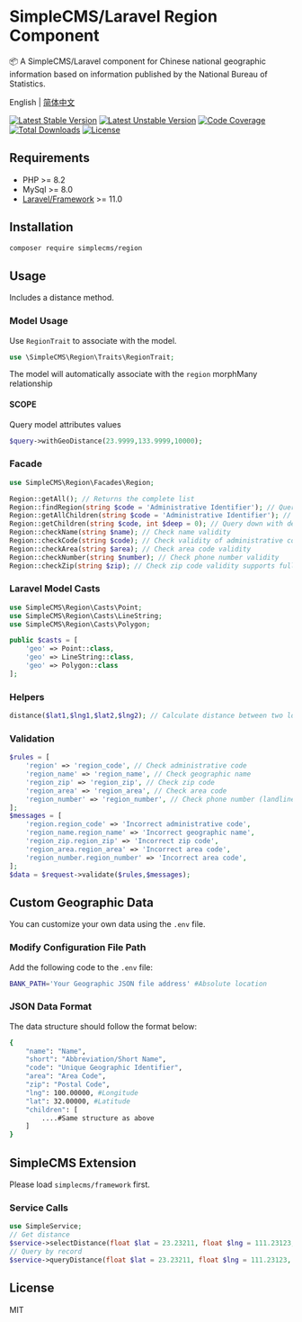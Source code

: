 # SimpleCMS/Laravel Region Component

📦 A SimpleCMS/Laravel component for Chinese national geographic information based on information published by the National Bureau of Statistics. 

English | [简体中文](./README_zhCN.md)

[![Latest Stable Version](https://poser.pugx.org/simplecms/region/v/stable.svg)](https://packagist.org/packages/simplecms/region) [![Latest Unstable Version](https://poser.pugx.org/simplecms/region/v/unstable.svg)](https://packagist.org/packages/simplecms/region) [![Code Coverage](https://scrutinizer-ci.com/g/overtrue/easy-sms/badges/coverage.png?b=master)](https://scrutinizer-ci.com/g/hackout/simplecms-region/?branch=master) [![Total Downloads](https://poser.pugx.org/simplecms/region/downloads)](https://packagist.org/packages/simplecms/region) [![License](https://poser.pugx.org/simplecms/region/license)](https://packagist.org/packages/simplecms/region)

## Requirements

- PHP >= 8.2
- MySql >= 8.0
- [Laravel/Framework](https://packagist.org/packages/laravel/framework) >= 11.0

## Installation

```bash
composer require simplecms/region
```

## Usage

Includes a distance method.

### Model Usage

Use ```RegionTrait``` to associate with the model.

```php
use \SimpleCMS\Region\Traits\RegionTrait;
```

The model will automatically associate with the ```region``` morphMany relationship

#### SCOPE

Query model attributes values

```php
$query->withGeoDistance(23.9999,133.9999,10000);
```

### Facade

```php
use SimpleCMS\Region\Facades\Region; 

Region::getAll(); // Returns the complete list
Region::findRegion(string $code = 'Administrative Identifier'); // Query geographic information
Region::getAllChildren(string $code = 'Administrative Identifier'); // Query all children
Region::getChildren(string $code, int $deep = 0); // Query down with depth
Region::checkName(string $name); // Check name validity
Region::checkCode(string $code); // Check validity of administrative code
Region::checkArea(string $area); // Check area code validity
Region::checkNumber(string $number); // Check phone number validity
Region::checkZip(string $zip); // Check zip code validity supports full zip code
```

### Laravel Model Casts

```php
use SimpleCMS\Region\Casts\Point; 
use SimpleCMS\Region\Casts\LineString; 
use SimpleCMS\Region\Casts\Polygon; 

public $casts = [
    'geo' => Point::class,
    'geo' => LineString::class,
    'geo' => Polygon::class
];
```

### Helpers

```php
distance($lat1,$lng1,$lat2,$lng2); // Calculate distance between two locations
```

### Validation

```php
$rules = [
    'region' => 'region_code', // Check administrative code
    'region_name' => 'region_name', // Check geographic name
    'region_zip' => 'region_zip', // Check zip code
    'region_area' => 'region_area', // Check area code
    'region_number' => 'region_number', // Check phone number (landline with area code)
];
$messages = [
    'region.region_code' => 'Incorrect administrative code',
    'region_name.region_name' => 'Incorrect geographic name',
    'region_zip.region_zip' => 'Incorrect zip code',
    'region_area.region_area' => 'Incorrect area code',
    'region_number.region_number' => 'Incorrect area code',
];
$data = $request->validate($rules,$messages);
```

## Custom Geographic Data

You can customize your own data using the ```.env``` file.

### Modify Configuration File Path

Add the following code to the ```.env``` file:

```bash
BANK_PATH='Your Geographic JSON file address' #Absolute location
```

### JSON Data Format

The data structure should follow the format below:

```bash
{
    "name": "Name",
    "short": "Abbreviation/Short Name",
    "code": "Unique Geographic Identifier",
    "area": "Area Code",
    "zip": "Postal Code",
    "lng": 100.00000, #Longitude
    "lat": 32.00000, #Latitude
    "children": [
        ....#Same structure as above
    ]
}
```

## SimpleCMS Extension

Please load ```simplecms/framework``` first.

### Service Calls

```php
use SimpleService;
// Get distance
$service->selectDistance(float $lat = 23.23211, float $lng = 111.23123,string $column = 'location');
// Query by record
$service->queryDistance(float $lat = 23.23211, float $lng = 111.23123, float $maxDistance = 50,string $column = 'location')
```

## License

MIT
